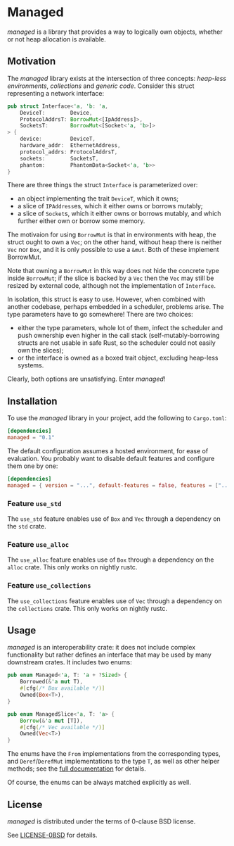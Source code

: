 Managed
=======

_managed_ is a library that provides a way to logically own objects, whether or not
heap allocation is available.

Motivation
----------

The _managed_ library exists at the intersection of three concepts: _heap-less environments_,
_collections_ and _generic code_. Consider this struct representing a network interface:

```rust
pub struct Interface<'a, 'b: 'a,
    DeviceT:        Device,
    ProtocolAddrsT: BorrowMut<[IpAddress]>,
    SocketsT:       BorrowMut<[Socket<'a, 'b>]>
> {
    device:         DeviceT,
    hardware_addr:  EthernetAddress,
    protocol_addrs: ProtocolAddrsT,
    sockets:        SocketsT,
    phantom:        PhantomData<Socket<'a, 'b>>
}
```

There are three things the struct `Interface` is parameterized over:
  * an object implementing the trait `DeviceT`, which it owns;
  * a slice of `IPAddress`es, which it either owns or borrows mutably;
  * a slice of `Socket`s, which it either owns or borrows mutably, and which further either
    own or borrow some memory.

The motivaion for using `BorrowMut` is that in environments with heap, the struct ought to
own a `Vec`; on the other hand, without heap there is neither `Vec` nor `Box`, and it is only
possible to use a `&mut`. Both of these implement BorrowMut.

Note that owning a `BorrowMut` in this way does not hide the concrete type inside `BorrowMut`;
if the slice is backed by a `Vec` then the `Vec` may still be resized by external code,
although not the implementation of `Interface`.

In isolation, this struct is easy to use. However, when combined with another codebase, perhaps
embedded in a scheduler, problems arise. The type parameters have to go somewhere! There
are two choices:
  * either the type parameters, whole lot of them, infect the scheduler and push ownership
    even higher in the call stack (self-mutably-borrowing structs are not usable in safe Rust,
    so the scheduler could not easily own the slices);
  * or the interface is owned as a boxed trait object, excluding heap-less systems.

Clearly, both options are unsatisfying. Enter _managed_!

Installation
------------

To use the _managed_ library in your project, add the following to `Cargo.toml`:

```toml
[dependencies]
managed = "0.1"
```

The default configuration assumes a hosted environment, for ease of evaluation.
You probably want to disable default features and configure them one by one:

```toml
[dependencies]
managed = { version = "...", default-features = false, features = ["..."] }
```

### Feature `use_std`

The `use_std` feature enables use of `Box` and `Vec` through a dependency on the `std` crate.

### Feature `use_alloc`

The `use_alloc` feature enables use of `Box` through a dependency on the `alloc` crate.
This only works on nightly rustc.

### Feature `use_collections`

The `use_collections` feature enables use of `Vec` through a dependency on
the `collections` crate. This only works on nightly rustc.

Usage
-----

_managed_ is an interoperability crate: it does not include complex functionality but rather
defines an interface that may be used by many downstream crates. It includes two enums:

```rust
pub enum Managed<'a, T: 'a + ?Sized> {
    Borrowed(&'a mut T),
    #[cfg(/* Box available */)]
    Owned(Box<T>),
}

pub enum ManagedSlice<'a, T: 'a> {
    Borrow(&'a mut [T]),
    #[cfg(/* Vec available */)]
    Owned(Vec<T>)
}
```

The enums have the `From` implementations from the corresponding types, and `Deref`/`DerefMut`
implementations to the type `T`, as well as other helper methods; see the [full documentation][doc]
for details.

Of course, the enums can be always matched explicitly as well.

[doc]: https://docs.rs/managed/

License
-------

_managed_ is distributed under the terms of 0-clause BSD license.

See [LICENSE-0BSD](LICENSE-0BSD.txt) for details.
